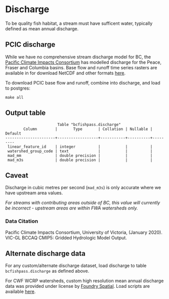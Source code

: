 # Discharge

To be quality fish habitat, a stream must have sufficent water, typically defined as mean annual discharge.

## PCIC discharge

While we have no comprehensive stream discharge model for BC, the [Pacific Climate Impacts Consortium](https://www.pacificclimate.org/) has modelled discharge for the Peace, Fraser and Columbia basins.
Base flow and runoff time series rasters are available in for download NetCDF and other formats [here](https://www.pacificclimate.org/data/gridded-hydrologic-model-output).

To download PCIC base flow and runoff, combine into discharge, and load to postgres:

    make all

## Output table


                           Table "bcfishpass.discharge"
            Column        |       Type       | Collation | Nullable | Default
    ----------------------+------------------+-----------+----------+---------
     linear_feature_id    | integer          |           |          |
     watershed_group_code | text             |           |          |
     mad_mm               | double precision |           |          |
     mad_m3s              | double precision |           |          |

## Caveat

Discharge in cubic metres per second (`mad_m3s`) is only accurate where we have upstream area values.

*For streams with contributing areas outside of BC, this value will currently be incorrect - upstream areas are within FWA watersheds only.*

### Data Citation

Pacific Climate Impacts Consortium, University of Victoria, (January 2020). VIC-GL BCCAQ CMIP5: Gridded Hydrologic Model Output.


## Alternate discharge data

For any custom/alternate discharge dataset, load discharge to table `bcfishpass.discharge` as defined above.

For CWF WCRP watersheds, custom high resolution mean annual discharge data was provided under license by [Foundry Spatial](https://foundryspatial.com/). Load scripts are available [here](https://github.com/smnorris/cwf_wcrp_discharge).

